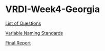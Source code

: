 # VRDI-Week4-Georgia

[List of Questions](https://docs.google.com/document/d/1dpqCxyE79TsPc1ZzcdZFdF4hf3cjSDGEWzyptxRnB5M/edit?usp=sharing)

[Variable Naming Standards](https://docs.google.com/document/d/1M-b5Zk7wdFu317DBj5w7Q0_lUxzGlnuo2HuiWqTA4is/edit?usp=sharing)

[Final Report](https://docs.google.com/document/d/1riqkahVZS9YXJfQKEVV-ieLHbglMKLnC9aTLR4JisHg/edit?usp=sharing)